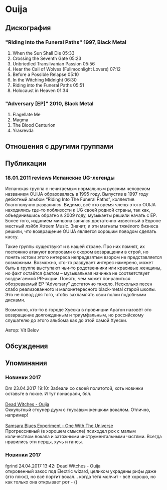 # Ouija



## Дискография

### "Riding Into the Funeral Paths" 1997, Black Metal

1. When the Sun Shall Die 05:33  
2. Crossing the Seventh Gate 05:23  
3. Unbriedled Transilvanian Passion 05:56  
4. Hear the Call of Wolves (Fullmoonlight Lovers) 07:12  
5. Before a Possible Relapse 05:10  
6. In the Witching Midnight 06:30  
7. Riding into the Funeral Paths 05:51  
8. Holocaust in Heaven 01:34 

### "Adversary [EP]" 2010, Black Metal

1. Flagellate Me   
2. Magma   
3. The Blood Centurion   
4. Yrasrevda 


## Отношения с другими группами


## Публикации

### 18.01.2011 reviews Испанские UG-легенды

<P>Испанская группа с нечитаемым нормальным русским человеком названием OUIJA образовалась в 1995 году. Выпустив в 1997 году дебютный альбом “Riding Into The Funeral Paths”, коллектив благополучно развалился. Видимо, всё это время члены этого OUIJA находились где-то поблизости к UG своей родной страны, так как, объединившись обратно в 2009 году, музыканты решили начать с EP. Более того, изданием миньона занялся достаточно известный в Европе местный лэйбл Xtreem Music. Значит, и эти магнаты тяжёлого бизнеса решили, что возвращение OUIJA является хорошим поводом сделать кассу.</P>
<P>Такие группы существуют и в нашей стране. Про них помнят, их постоянно атакуют вопросами о скором возвращении в строй, но понять истоки этого интереса непредвзятым взором не представляется возможным. Возможно, кто-то раздувает интерес намерено, может быть в группе выступают чьи-то родственники или красивые женщины, но факт остаётся фактом – музыкальная начинка не соответствует воздвигаемой PR-акции. Понять, чем может понравиться обозреваемый EP “Adversary” достаточно тяжело. Несколько песен слабо реализованного и малоинтересного black-metal старой школы. Это не повод для того, чтобы захламлять свои полки подобными дисками.</P>
<P>Возможно, кто-то в городе Хуеска в провинции Арагон назовёт это возвращение долгожданным и триумфальным, но российскому слушателю до этого альбома как до этой самой Хуески.</P>
Автор: Vit Belov


## Обсуждения


## Упоминания

### Новинки 2017

Dm 23.04.2017 19:10:
Забеали со своей политотой, хоть новинки оставьте в покое. И тут понасрали, бял.<BR><BR><A HREF="http://heavypsychsoundsrecords.bandcamp.com/album/dead-witches-ouija" TARGET="_blank">Dead Witches - Ouija</A><BR>Оккультный стоунер дуум с гнусавым женцким вокалом. Отлично, например!<BR><BR><A HREF="http://samsarabluesexperiment.bandcamp.com/album/one-with-the-universe" TARGET="_blank">Samsara Blues Experiment - One With The Universe</A><BR>Прогрессивный (в хорошем смысле) психодел рок с малым количеством вокала и затяжными инструментальными частями. Всегда нравились эти перцы, хучь и гансы.

### Новинки 2017

fgrind 24.04.2017 13:42:
Dead Witches - Ouija<BR>откровенный закос под Electric wizard, целиком украдены рифы даже (это плюс), но всё портит вокал... когда тётя молчит - всё хорошо, но как только она открывает рот - ((

